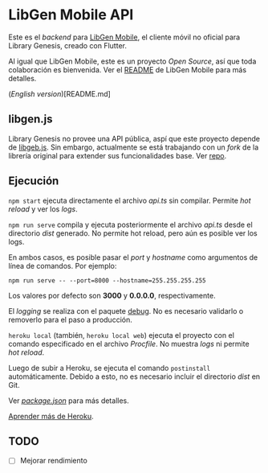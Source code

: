 # LibGen Mobile API

Este es el *backend* para [LibGen Mobile](https://github.com/manuelvargastapia/libgen_mobile_app/tree/master), el cliente móvil no oficial para Library Genesis, creado con Flutter.

Al igual que LibGen Mobile, este es un proyecto *Open Source*, así que toda colaboración es bienvenida. Ver el [README](https://github.com/manuelvargastapia/libgen_mobile_app/blob/master/README.es.md) de LibGen Mobile para más detalles.

(*English version*)[README.md]

## libgen.js

Library Genesis no provee una API pública, aspí que este proyecto depende de [libgeb.js](https://www.npmjs.com/package/libgen#usage-searching). Sin embargo, actualmente se está trabajando con un *fork* de la librería original para extender sus funcionalidades base. Ver [repo](https://github.com/manuelvargastapia/libgen.js/tree/filter_by_fields).

## Ejecución

`npm start` ejecuta directamente el archivo *api.ts* sin compilar. Permite *hot reload* y ver los *logs*.

`npm run serve` compila y ejecuta posteriormente el archivo *api.ts* desde el directorio *dist* generado. No permite hot reload, pero aún es posible ver los logs.

En ambos casos, es posible pasar el *port* y *hostname* como argumentos de línea de comandos. Por ejemplo:

`npm run serve -- --port=8000 --hostname=255.255.255.255`

Los valores por defecto son **3000** y **0.0.0.0**, respectivamente.

El *logging* se realiza con el paquete [debug](https://www.npmjs.com/package/debug). No es necesario validarlo o removerlo para el paso a producción.

`heroku local` (también, `heroku local web`) ejecuta el proyecto con el comando especificado en el archivo *Procfile*. No muestra *logs* ni permite *hot reload*.

Luego de subir a Heroku, se ejecuta el comando `postinstall` automáticamente. Debido a esto, no es necesario incluir el directorio *dist* en Git.

Ver [*package.json*](package.json) para más detalles.

[Aprender más de Heroku](https://devcenter.heroku.com/categories/nodejs-support).

## TODO

- [ ] Mejorar rendimiento
